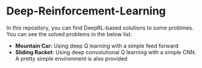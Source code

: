 # Deep-Reinforcement-Learning
In this repository, you can find DeepRL-based solutions to some problmes.
You can see the solved problems in the below list:
- **Mountain Car:** Using deep Q learning with a simple feed forward
- **Sliding Racket:** Using deep convolutional Q learning with a simple CNN. A pretty simple environment is also provided
